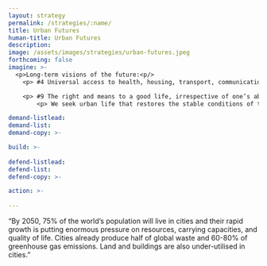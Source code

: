 ```yaml
---
layout: strategy
permalink: /strategies/:name/
title: Urban Futures
human-title: Urban Futures
description:
image: /assets/images/strategies/urban-futures.jpeg
forthcoming: false
imagine: >-
  <p>Long-term visions of the future:<p/>
    <p> #4 Universal access to health, housing, transport, communication and education throughout our lives

    <p> #9 The right and means to a good life, irrespective of one’s ability to contribute.  The focus of just distribution of goods and services minimises the gap with the “have-mores” and “have-lesses”. </p>
        <p> We seek urban life that restores the stable conditions of the holocene, with its climate systems that allowed life to flourish. We seek cities that seek to participate in closed loop energy systems. We will not use anything that is not renewable. We aim for voluntary and consensual relationships to place, and seek the social relations to land/environment that come with that. We aspire for housing that serves as home, but also as the machinery for autonomy in our environment (the “Benevolent Machine”). We aim for a relationship to one’s environment whether undeveloped land or built enclosure, a closing of the urban rural divide and the othering that has emerged from these place-based identities. A collective move away from “I better learn everything, so that I can depend on no one”, and toward the mechanics that serve collective autonomy and provisioning. Where universal laws and building codes regulate the character of a neighborhood, rendering much of urban life to an ‘average mode’, we aspire for neighborhoods that serve creativity without regulation that ensure a regression to the average life.</p>

demand-listlead:
demand-list: 
demand-copy: >-

build: >-
  
defend-listlead: 
defend-list: 
defend-copy: >-

action: >-
  
---
```

“By 2050, 75% of the world’s population will live in cities and their rapid growth is putting enormous pressure on resources, carrying capacities, and quality of life. Cities already produce half of global waste and 60-80% of greenhouse gas emissions. Land and buildings are also under-utilised in cities.”

